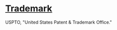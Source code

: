 # [Trademark]([url](https://rkenneybrew.github.io/Trademark/))
 USPTO, "United States Patent & Trademark Office."

